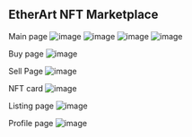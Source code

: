 ## EtherArt NFT Marketplace
Main page
![image](https://github.com/user-attachments/assets/961ef528-2ffc-4437-b91d-d9fd00a06de8)
![image](https://github.com/user-attachments/assets/6fbb17b5-9dae-4ee8-992a-e03d9aa30d92)
![image](https://github.com/user-attachments/assets/b83373d0-aebf-454c-9df1-69d8273183f7)
![image](https://github.com/user-attachments/assets/fbc023ea-0648-4c32-b5d0-20b2794ebc07)

Buy page
![image](https://github.com/user-attachments/assets/d29fbf11-5184-4866-9341-0d2ab3a1dd8a)

Sell Page
![image](https://github.com/user-attachments/assets/99d7e33a-c2e9-4b3a-afbe-8bca17f4c42d)

NFT card
![image](https://github.com/user-attachments/assets/62912c43-fcfd-4da0-bf3f-4b9c2c5cd9ee)

Listing page 
![image](https://github.com/user-attachments/assets/ac5edd9b-9d37-4d29-b9f2-dad2e23dbc3f)

Profile page
![image](https://github.com/user-attachments/assets/7c838848-8a17-41d8-bc25-35b5181a80d0)
